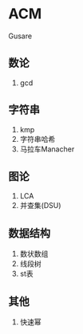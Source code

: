# ACM
Gusare
## 数论
1. gcd

## 字符串
1. kmp
2. 字符串哈希
3. 马拉车Manacher

## 图论
1. LCA
2. 并查集(DSU)

## 数据结构
1. 数状数组
2. 线段树
3. st表

## 其他
1. 快速幂
